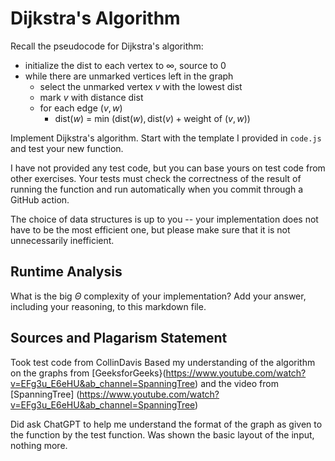 # Dijkstra's Algorithm

Recall the pseudocode for Dijkstra's algorithm:
- initialize the dist to each vertex to $\infty$, source to 0
- while there are unmarked vertices left in the graph
    - select the unmarked vertex $v$ with the lowest dist
    - mark $v$ with distance dist
    - for each edge $(v,w)$
        - dist($w$) = min $\left(\textrm{dist}(w), \textrm{dist}(v) + \textrm{weight of }(v, w)\right)$

Implement Dijkstra's algorithm. Start with the template I provided in `code.js`
and test your new function.

I have not provided any test code, but you can base yours on test code from
other exercises. Your tests must check the correctness of the result of running
the function and run automatically when you commit through a GitHub action.

The choice of data structures is up to you -- your implementation does not have
to be the most efficient one, but please make sure that it is not unnecessarily
inefficient.

## Runtime Analysis

What is the big $\Theta$ complexity of your implementation? Add your
answer, including your reasoning, to this markdown file.

## Sources and Plagarism Statement
Took test code from CollinDavis
Based my understanding of the algorithm on the graphs from [GeeksforGeeks}(https://www.youtube.com/watch?v=EFg3u_E6eHU&ab_channel=SpanningTree) and the video from [SpanningTree] (https://www.youtube.com/watch?v=EFg3u_E6eHU&ab_channel=SpanningTree) 

Did ask ChatGPT to help me understand the format of the graph as given to the function by the test function. Was shown the basic layout of the input, nothing more.
